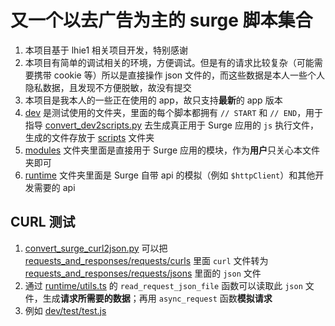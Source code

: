 # 又一个以去广告为主的 surge 脚本集合  
1. 本项目基于 lhie1 相关项目开发，特别感谢  
1. 本项目有简单的调试相关的环境，方便调试。但是有的请求比较复杂（可能需要携带 cookie 等）所以是直接操作 json 文件的，而这些数据是本人一些个人隐私数据，且发现不方便脱敏，故没有提交  
1. 本项目是我本人的一些正在使用的 app，故只支持**最新**的 app 版本  
1. [dev](dev) 是测试使用的文件夹，里面的每个脚本都拥有 `// START` 和 `// END`，用于指导 [convert_dev2scripts.py](convert_dev2scripts.py) 去生成真正用于 Surge 应用的 `js` 执行文件，生成的文件存放于 [scripts](scripts) 文件夹
1. [modules](modules) 文件夹里面是直接用于 Surge 应用的模块，作为**用户**只关心本文件夹即可 
1. [runtime](runtime) 文件夹里面是 Surge 自带 api 的模拟（例如 `$httpClient`）和其他开发需要的 api

   
## CURL 测试
1. [convert_surge_curl2json.py](convert_surge_curl2json.py) 可以把 [requests_and_responses/requests/curls](requests_and_responses/requests/curls) 里面 `curl` 文件转为 [requests_and_responses/requests/jsons](requests_and_responses/requests/jsons) 里面的 `json` 文件
1. 通过 [runtime/utils.ts](runtime/utils.ts) 的 `read_request_json_file` 函数可以读取此 `json` 文件，生成**请求所需要的数据**；再用 `async_request` 函数**模拟请求**
1. 例如 [dev/test/test.js](dev/test/test.js)